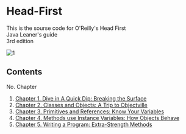 # Head-First
This is the sourse code for O'Reilly's Head First
<br/>Java Leaner's guide
<br/>3rd edition


![1](https://user-images.githubusercontent.com/94693119/164407145-5396edf4-af17-4086-84af-b4ea964ceeb8.png)


## Contents

 No.  Chapter 


 1.  [Chapter 1. Dive in A Quick Dip: Breaking the Surface](./src/ch1)
 2.  [Chapter 2. Classes and Objects: A Trip to Objectville](./src/ch2)
 3.  [Chapter 3. Primitives and References: Know Your Variables](./src/ch3)
 4.  [Chapter 4. Methods use Instance Variables: How Objects Behave](./src/ch4)
 5.  [Chapter 5. Writing a Program: Extra-Strength Methods](./src/ch5)
